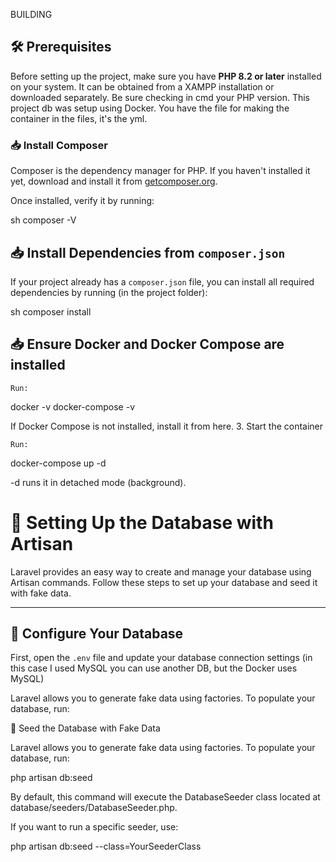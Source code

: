 BUILDING

## 🛠 Prerequisites

Before setting up the project, make sure you have **PHP 8.2 or later** installed on your system. It can be obtained from a XAMPP installation or downloaded
separately. Be sure checking in cmd your PHP version.
This project db was setup using Docker. You have the file for making the container in the files, it's the yml.

### 📥 Install Composer
Composer is the dependency manager for PHP. If you haven't installed it yet, download and install it from [getcomposer.org](https://getcomposer.org/).

Once installed, verify it by running:

sh
composer -V

## 📥 Install Dependencies from `composer.json`

If your project already has a `composer.json` file, you can install all required dependencies by running (in the project folder):

sh
composer install


## 📥 Ensure Docker and Docker Compose are installed

    Run:

docker -v
docker-compose -v

If Docker Compose is not installed, install it from here.
3. Start the container

    Run:

docker-compose up -d

-d runs it in detached mode (background).


# 📂 Setting Up the Database with Artisan

Laravel provides an easy way to create and manage your database using Artisan commands. Follow these steps to set up your database and seed it with fake data.

---

## 📌 Configure Your Database

First, open the `.env` file and update your database connection settings (in this case I used MySQL you can use another DB, but the Docker uses MySQL)

Laravel allows you to generate fake data using factories. To populate your database, run:

🔄 Seed the Database with Fake Data

Laravel allows you to generate fake data using factories. To populate your database, run:

php artisan db:seed

By default, this command will execute the DatabaseSeeder class located at database/seeders/DatabaseSeeder.php.

If you want to run a specific seeder, use:

php artisan db:seed --class=YourSeederClass




